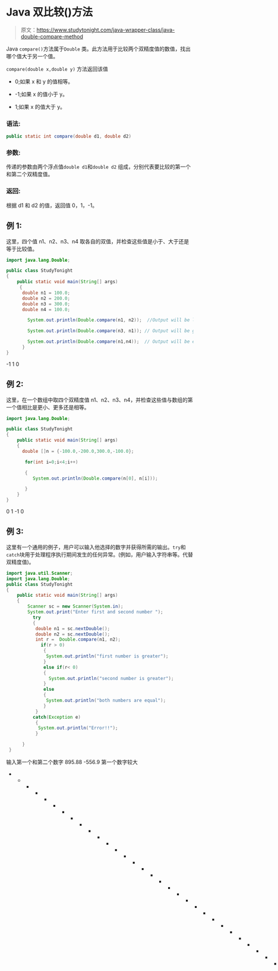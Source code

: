 # Java 双比较()方法

> 原文：<https://www.studytonight.com/java-wrapper-class/java-double-compare-method>

Java `compare()`方法属于`Double` 类。此方法用于比较两个双精度值的数值，找出哪个值大于另一个值。

`compare(double x,double y)` 方法返回该值

*   0;如果 x 和 y 的值相等。

*   -1;如果 x 的值小于 y。

*   1;如果 x 的值大于 y。

### 语法:

```java
public static int compare(double d1, double d2) 
```

### 参数:

传递的参数由两个浮点值`double d1`和`double d2` 组成，分别代表要比较的第一个和第二个双精度值。

### 返回:

根据 d1 和 d2 的值，返回值 0，1，-1。

## 例 1:

这里，四个值 n1、n2、n3、n4 取各自的双值，并检查这些值是小于、大于还是等于比较值。

```java
import java.lang.Double;

public class StudyTonight 
{  
    public static void main(String[] args) 
     {          
      double n1 = 100.0;  
      double n2 = 200.0;  
      double n3 = 300.0;  
      double n4 = 100.0;  

        System.out.println(Double.compare(n1, n2));  //Output will be less than zero

        System.out.println(Double.compare(n3, n1)); // Output will be greater than zero  

        System.out.println(Double.compare(n1,n4));  // Output will be equal to zero
      }  
} 
```

-1
1
0

## 例 2:

这里，在一个数组中取四个双精度值 n1、n2、n3、n4，并检查这些值与数组的第一个值相比是更小、更多还是相等。

```java
import java.lang.Double;

public class StudyTonight 
{  
    public static void main(String[] args) 
    {          
      double []n = {-100.0,-200.0,300.0,-100.0};  

       for(int i=0;i<4;i++)

       {
          System.out.println(Double.compare(n[0], n[i]));  

       }  
    } 
} 
```

0
1
-1
0

## 例 3:

这里有一个通用的例子，用户可以输入他选择的数字并获得所需的输出。`try`和`catch`块用于处理程序执行期间发生的任何异常。(例如，用户输入字符串等。代替双精度值)。

```java
import java.util.Scanner; 
import java.lang.Double;
public class StudyTonight 
{  
    public static void main(String[] args) 
    {      
        Scanner sc = new Scanner(System.in);  
        System.out.print("Enter first and second number ");  
          try
          {
           double n1 = sc.nextDouble();  
           double n2 = sc.nextDouble();  
           int r =  Double.compare(n1, n2);    
             if(r > 0)
              {  
               System.out.println("first number is greater");  
              }
              else if(r< 0) 
              {  
                System.out.println("second number is greater");  
              } 
              else
              {  
               System.out.println("both numbers are equal");
              }
           }
          catch(Exception e)
           {
            System.out.println("Error!!");
           }

      }  
 } 
```

输入第一个和第二个数字 895.88 -556.9
第一个数字较大
* * * * * * * * * * * * * * * * * * * * * * * * * * * * * * * * * * * * *输入第一个和第二个数字-88.99 -8.009
第二个数字较大
***************************输入第一个和第二个数字 0x556 0x778
错误！！

## 实时示例:

在这里，您可以测试实时代码示例。您可以为不同的值执行示例，甚至可以编辑和编写您的示例来测试 Java 代码。

* * *

* * *